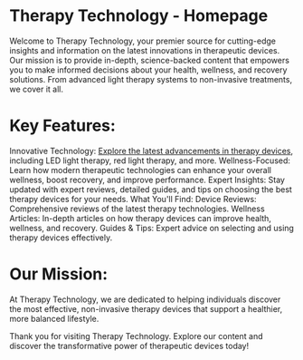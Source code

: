 # Therapy Technology - Homepage
Welcome to Therapy Technology, your premier source for cutting-edge insights and information on the latest innovations in therapeutic devices. Our mission is to provide in-depth, science-backed content that empowers you to make informed decisions about your health, wellness, and recovery solutions. From advanced light therapy systems to non-invasive treatments, we cover it all.

# Key Features:
Innovative Technology: [Explore the latest advancements in therapy devices]([https://pages.github.com/](https://bookmark4you.online/page/other/therapy-for-seniors)), including LED light therapy, red light therapy, and more.
Wellness-Focused: Learn how modern therapeutic technologies can enhance your overall wellness, boost recovery, and improve performance.
Expert Insights: Stay updated with expert reviews, detailed guides, and tips on choosing the best therapy devices for your needs.
What You'll Find:
Device Reviews: Comprehensive reviews of the latest therapy technologies.
Wellness Articles: In-depth articles on how therapy devices can improve health, wellness, and recovery.
Guides & Tips: Expert advice on selecting and using therapy devices effectively.
# Our Mission:
At Therapy Technology, we are dedicated to helping individuals discover the most effective, non-invasive therapy devices that support a healthier, more balanced lifestyle.


Thank you for visiting Therapy Technology. Explore our content and discover the transformative power of therapeutic devices today!
